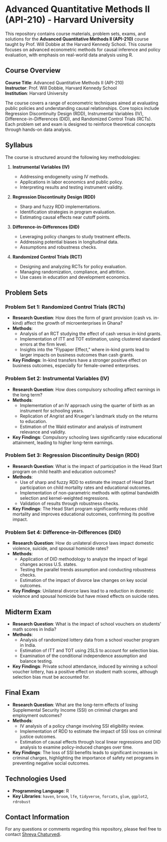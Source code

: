 # Advanced Quantitative Methods II (API-210) - Harvard University

This repository contains course materials, problem sets, exams, and solutions for the **Advanced Quantitative Methods II (API-210)** course taught by Prof. Will Dobbie at the Harvard Kennedy School. This course focuses on advanced econometric methods for causal inference and policy evaluation, with emphasis on real-world data analysis using R.

## Course Overview

**Course Title**: Advanced Quantitative Methods II (API-210)  
**Instructor**: Prof. Will Dobbie, Harvard Kennedy School  
**Institution**: Harvard University

The course covers a range of econometric techniques aimed at evaluating public policies and understanding causal relationships. Core topics include Regression Discontinuity Design (RDD), Instrumental Variables (IV), Difference-in-Differences (DID), and Randomized Control Trials (RCTs). Each problem set and exam is designed to reinforce theoretical concepts through hands-on data analysis.

## Syllabus

The course is structured around the following key methodologies:

1. **Instrumental Variables (IV)**
   - Addressing endogeneity using IV methods.
   - Applications in labor economics and public policy.
   - Interpreting results and testing instrument validity.

2. **Regression Discontinuity Design (RDD)**
   - Sharp and fuzzy RDD implementations.
   - Identification strategies in program evaluation.
   - Estimating causal effects near cutoff points.

3. **Difference-in-Differences (DID)**
   - Leveraging policy changes to study treatment effects.
   - Addressing potential biases in longitudinal data.
   - Assumptions and robustness checks.

4. **Randomized Control Trials (RCT)**
   - Designing and analyzing RCTs for policy evaluation.
   - Managing randomization, compliance, and attrition.
   - Use cases in education and development economics.

## Problem Sets

### **Problem Set 1: Randomized Control Trials (RCTs)**

- **Research Question**: How does the form of grant provision (cash vs. in-kind) affect the growth of microenterprises in Ghana?
- **Methods**:
  - Analysis of an RCT studying the effect of cash versus in-kind grants.
  - Implementation of ITT and TOT estimation, using clustered standard errors at the firm level.
  - Insights into the "Flypaper Effect," where in-kind grants lead to larger impacts on business outcomes than cash grants.
- **Key Findings**: In-kind transfers have a stronger positive effect on business outcomes, especially for female-owned enterprises.

### **Problem Set 2: Instrumental Variables (IV)**

- **Research Question**: How does compulsory schooling affect earnings in the long term?
- **Methods**:
  - Implementation of an IV approach using the quarter of birth as an instrument for schooling years.
  - Replication of Angrist and Krueger's landmark study on the returns to education.
  - Estimation of the Wald estimator and analysis of instrument relevance and validity.
- **Key Findings**: Compulsory schooling laws significantly raise educational attainment, leading to higher long-term earnings.

### **Problem Set 3: Regression Discontinuity Design (RDD)**

- **Research Question**: What is the impact of participation in the Head Start program on child health and education outcomes?
- **Methods**:
  - Use of sharp and fuzzy RDD to estimate the impact of Head Start participation on child mortality rates and educational outcomes.
  - Implementation of non-parametric methods with optimal bandwidth selection and kernel-weighted regressions.
  - Validation of results through robustness checks.
- **Key Findings**: The Head Start program significantly reduces child mortality and improves educational outcomes, confirming its positive impact.

### **Problem Set 4: Difference-in-Differences (DID)**

- **Research Question**: How do unilateral divorce laws impact domestic violence, suicide, and spousal homicide rates?
- **Methods**:
  - Application of DID methodology to analyze the impact of legal changes across U.S. states.
  - Testing the parallel trends assumption and conducting robustness checks.
  - Estimation of the impact of divorce law changes on key social outcomes.
- **Key Findings**: Unilateral divorce laws lead to a reduction in domestic violence and spousal homicide but have mixed effects on suicide rates.

## Midterm Exam

- **Research Question**: What is the impact of school vouchers on students' math scores in India?
- **Methods**:
  - Analysis of randomized lottery data from a school voucher program in India.
  - Estimation of ITT and TOT using 2SLS to account for selection bias.
  - Examination of the conditional independence assumption and balance testing.
- **Key Findings**: Private school attendance, induced by winning a school voucher lottery, has a positive effect on student math scores, although selection bias must be accounted for.

## Final Exam

- **Research Question**: What are the long-term effects of losing Supplemental Security Income (SSI) on criminal charges and employment outcomes?
- **Methods**:
  - IV analysis of a policy change involving SSI eligibility review.
  - Implementation of RDD to estimate the impact of SSI loss on criminal justice outcomes.
  - Estimation of causal effects through local linear regressions and DID analysis to examine policy-induced changes over time.
- **Key Findings**: The loss of SSI benefits leads to significant increases in criminal charges, highlighting the importance of safety net programs in preventing negative social outcomes.

## Technologies Used

- **Programming Language**: R
- **Key Libraries**: `haven`, `broom`, `lfe`, `tidyverse`, `forcats`, `glue`, `ggplot2`, `rdrobust`

## Contact Information

For any questions or comments regarding this repository, please feel free to contact [Shreya Chaturvedi](https://shreya3296.github.io/).
